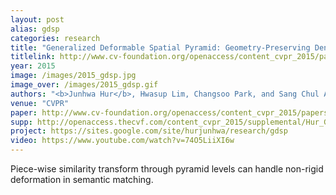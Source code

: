 ```yaml
---
layout: post
alias: gdsp
categories: research
title: "Generalized Deformable Spatial Pyramid: Geometry-Preserving Dense Correspondence Estimation"
titlelink: http://www.cv-foundation.org/openaccess/content_cvpr_2015/papers/Hur_Generalized_Deformable_Spatial_2015_CVPR_paper.pdf
year: 2015
image: /images/2015_gdsp.jpg
image_over: /images/2015_gdsp.gif
authors: "<b>Junhwa Hur</b>, Hwasup Lim, Changsoo Park, and Sang Chul Ahn"
venue: "CVPR"
paper: http://www.cv-foundation.org/openaccess/content_cvpr_2015/papers/Hur_Generalized_Deformable_Spatial_2015_CVPR_paper.pdf
supp: http://openaccess.thecvf.com/content_cvpr_2015/supplemental/Hur_Generalized_Deformable_Spatial_2015_CVPR_supplemental.pdf
project: https://sites.google.com/site/hurjunhwa/research/gdsp
video: https://www.youtube.com/watch?v=74O5LiiXI6w
---
```


Piece-wise similarity transform through pyramid levels can handle non-rigid deformation in semantic matching.